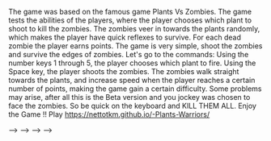 The game was based on the famous game Plants Vs Zombies.
The game tests the abilities of the players, where the player chooses which plant to shoot to kill the zombies.
The zombies veer in towards the plants randomly, which makes the player have quick reflexes to survive.
For each dead zombie the player earns points.
The game is very simple, shoot the zombies and survive the edges of zombies.
Let's go to the commands:
Using the number keys 1 through 5, the player chooses which plant to fire.
Using the Space key, the player shoots the zombies.
The zombies walk straight towards the plants, and increase speed when the player reaches a certain number of points, making the game gain a certain difficulty.
Some problems may arise, after all this is the Beta version and you jockey was chosen to face the zombies.
So be quick on the keyboard and KILL THEM ALL.
Enjoy the Game !!
Play https://nettotkm.github.io/-Plants-Warriors/

<!-- O jogo foi baseado no famoso game Plants Vs Zombies. -->
<!-- <!-- O jogo testa as habilidades dos jogadores, onde o jogador escolhe qual planta deve atirar para matar os zumbis. --> -->
<!-- <!-- Os zumbis veêm em na direção das plantas randomicamente, o que faz o jogador ter reflexos rápidos para sobreviver. --> -->
<!-- Para cada zombie morto o jogador ganha pontos. -->
<!-- O jogo é bem simples, atire nos zumbis e sobreviva as orlas de zumbis. -->
<!-- Vamos ao comandos: -->
<!-- Usando as teclas numéricas de 1 ao 5, o jogador escolhe qual planta atira. -->
<!-- Usando a tecla Space o jogador atira contra os zumbis. -->
<!-- <!-- Os zumbis andam em linha reta em direcão as plantas, e aumentam de velocidade quando o jogador chega ao um certo número de pontos, fazendo que o jogo ganhe uma certa dificuldade. --> -->
<!-- <!-- Alguns problemas podem surgir, afinal essa é a versão Beta e você joagador foi escolhido para enfrentar os zumbis. --> -->
<!-- Então seja rápido no teclado e KILL THEM ALL. -->
<!-- Enjoy the Game!! -->
